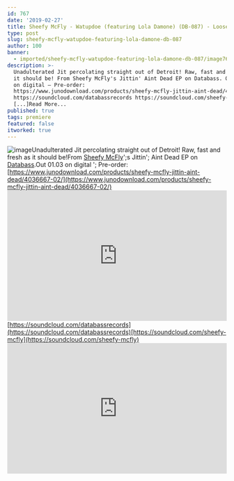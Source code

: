 ```yaml
---
id: 767
date: '2019-02-27'
title: Sheefy McFly - Watupdoe (featuring Lola Damone) (DB-087) - Loose Lips
type: post
slug: sheefy-mcfly-watupdoe-featuring-lola-damone-db-087
author: 100
banner:
  - imported/sheefy-mcfly-watupdoe-featuring-lola-damone-db-087/image767.jpeg
description: >-
  Unadulterated Jit percolating straight out of Detroit! Raw, fast and fresh as
  it should be! From Sheefy McFly's Jittin' Aint Dead EP on Databass. Out 01.03
  on digital – Pre-order:
  https://www.junodownload.com/products/sheefy-mcfly-jittin-aint-dead/4036667-02/
  https://soundcloud.com/databassrecords https://soundcloud.com/sheefy-mcfly
  [...]Read More...
published: true
tags: premiere
featured: false
itworked: true
---
```

![image](../imported/sheefy-mcfly-watupdoe-featuring-lola-damone-db-087/image767.jpeg)Unadulterated Jit percolating straight out of Detroit! Raw, fast and fresh as it should be!From [Sheefy McFly](https://www.sheefymcfly.com/)';s Jittin'; Aint Dead EP on [Databass](https://www.discogs.com/label/4233-Databass-Records).Out 01.03 on digital '; Pre-order: [https://www.junodownload.com/products/sheefy-mcfly-jittin-aint-dead/4036667-02/](https://www.junodownload.com/products/sheefy-mcfly-jittin-aint-dead/4036667-02/)<iframe width='100%' height='300' scrolling='no' frameborder='no' allow='autoplay' src='https://w.soundcloud.com/player/?url=https%3A//api.soundcloud.com/tracks/582317358&color=%23ff5500&auto_play=false&hide_related=false&show_comments=true&show_user=true&show_reposts=false&show_teaser=true'></iframe>[https://soundcloud.com/databassrecords](https://soundcloud.com/databassrecords)[https://soundcloud.com/sheefy-mcfly](https://soundcloud.com/sheefy-mcfly)<iframe width='100%' height='300' scrolling='no' frameborder='no' allow='autoplay' src='https://www.youtube.com/embed/6asICQMZorI'></iframe>
